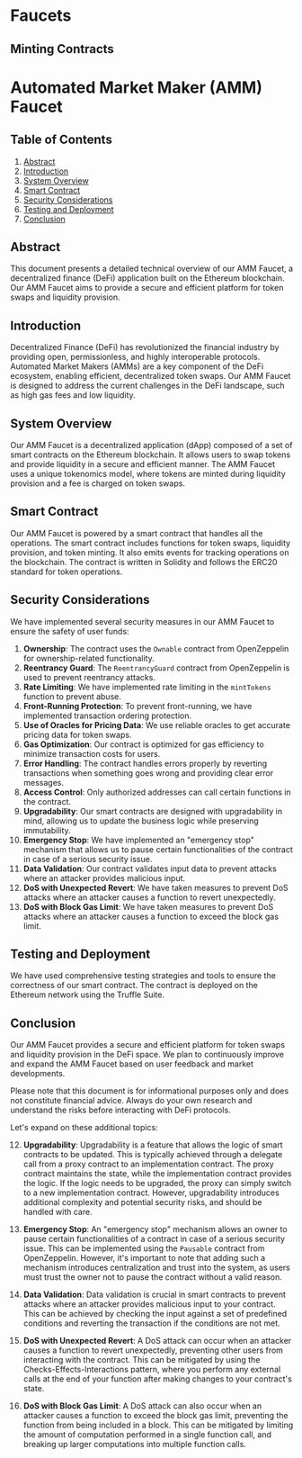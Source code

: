 # Faucets
## Minting Contracts 


# Automated Market Maker (AMM) Faucet

## Table of Contents
1. [Abstract](#abstract)
2. [Introduction](#introduction)
3. [System Overview](#system-overview)
4. [Smart Contract](#smart-contract)
5. [Security Considerations](#security-considerations)
6. [Testing and Deployment](#testing-and-deployment)
7. [Conclusion](#conclusion)

## Abstract
This document presents a detailed technical overview of our AMM Faucet, a decentralized finance (DeFi) application built on the Ethereum blockchain. Our AMM Faucet aims to provide a secure and efficient platform for token swaps and liquidity provision.

## Introduction
Decentralized Finance (DeFi) has revolutionized the financial industry by providing open, permissionless, and highly interoperable protocols. Automated Market Makers (AMMs) are a key component of the DeFi ecosystem, enabling efficient, decentralized token swaps. Our AMM Faucet is designed to address the current challenges in the DeFi landscape, such as high gas fees and low liquidity.

## System Overview
Our AMM Faucet is a decentralized application (dApp) composed of a set of smart contracts on the Ethereum blockchain. It allows users to swap tokens and provide liquidity in a secure and efficient manner. The AMM Faucet uses a unique tokenomics model, where tokens are minted during liquidity provision and a fee is charged on token swaps.

## Smart Contract
Our AMM Faucet is powered by a smart contract that handles all the operations. The smart contract includes functions for token swaps, liquidity provision, and token minting. It also emits events for tracking operations on the blockchain. The contract is written in Solidity and follows the ERC20 standard for token operations.

## Security Considerations
We have implemented several security measures in our AMM Faucet to ensure the safety of user funds:

1. **Ownership**: The contract uses the `Ownable` contract from OpenZeppelin for ownership-related functionality.
2. **Reentrancy Guard**: The `ReentrancyGuard` contract from OpenZeppelin is used to prevent reentrancy attacks.
3. **Rate Limiting**: We have implemented rate limiting in the `mintTokens` function to prevent abuse.
4. **Front-Running Protection**: To prevent front-running, we have implemented transaction ordering protection.
5. **Use of Oracles for Pricing Data**: We use reliable oracles to get accurate pricing data for token swaps.
6. **Gas Optimization**: Our contract is optimized for gas efficiency to minimize transaction costs for users.
7. **Error Handling**: The contract handles errors properly by reverting transactions when something goes wrong and providing clear error messages.
8. **Access Control**: Only authorized addresses can call certain functions in the contract.
9. **Upgradability**: Our smart contracts are designed with upgradability in mind, allowing us to update the business logic while preserving immutability.
10. **Emergency Stop**: We have implemented an "emergency stop" mechanism that allows us to pause certain functionalities of the contract in case of a serious security issue.
11. **Data Validation**: Our contract validates input data to prevent attacks where an attacker provides malicious input.
12. **DoS with Unexpected Revert**: We have taken measures to prevent DoS attacks where an attacker causes a function to revert unexpectedly.
13. **DoS with Block Gas Limit**: We have taken measures to prevent DoS attacks where an attacker causes a function to exceed the block gas limit.

## Testing and Deployment
We have used comprehensive testing strategies and tools to ensure the correctness of our smart contract. The contract is deployed on the Ethereum network using the Truffle Suite.

## Conclusion
Our AMM Faucet provides a secure and efficient platform for token swaps and liquidity provision in the DeFi space. We plan to continuously improve and expand the AMM Faucet based on user feedback and market developments.

Please note that this document is for informational purposes only and does not constitute financial advice. Always do your own research and understand the risks before interacting with DeFi protocols.

Let's expand on these additional topics:

12. **Upgradability**: Upgradability is a feature that allows the logic of smart contracts to be updated. This is typically achieved through a delegate call from a proxy contract to an implementation contract. The proxy contract maintains the state, while the implementation contract provides the logic. If the logic needs to be upgraded, the proxy can simply switch to a new implementation contract. However, upgradability introduces additional complexity and potential security risks, and should be handled with care.

13. **Emergency Stop**: An "emergency stop" mechanism allows an owner to pause certain functionalities of a contract in case of a serious security issue. This can be implemented using the `Pausable` contract from OpenZeppelin. However, it's important to note that adding such a mechanism introduces centralization and trust into the system, as users must trust the owner not to pause the contract without a valid reason.

14. **Data Validation**: Data validation is crucial in smart contracts to prevent attacks where an attacker provides malicious input to your contract. This can be achieved by checking the input against a set of predefined conditions and reverting the transaction if the conditions are not met.

15. **DoS with Unexpected Revert**: A DoS attack can occur when an attacker causes a function to revert unexpectedly, preventing other users from interacting with the contract. This can be mitigated by using the Checks-Effects-Interactions pattern, where you perform any external calls at the end of your function after making changes to your contract's state.

16. **DoS with Block Gas Limit**: A DoS attack can also occur when an attacker causes a function to exceed the block gas limit, preventing the function from being included in a block. This can be mitigated by limiting the amount of computation performed in a single function call, and breaking up larger computations into multiple function calls.

